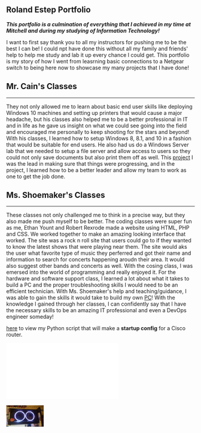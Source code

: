 Roland Estep Portfolio
-------------------------

***This portfolio is a culmination of everything that I achieved in my time at Mitchell and during my studying of Information Technology!***

I want to first say thank you to all my instructors for pushing me to be the best I can be!  I could npt have done this without all my family and friends' help to help me study and lab it up every chance I could get.  This portfolio is my story of how I went from leasrning basic connections to a Netgear switch to being here now to showcase my many projects that I have done!

Mr. Cain's Classes
-----------------------
-----------------------
They not only allowed me to learn about basic end user skills like deploying Windows 10 machines and setting up printers that would cause a major headache, but his classes also helped me to be a better professional in IT and in life as he gave us insight on what we could see going into the field and encouraged me personally to keep shooting for the stars and beyond!  With his classes, I learned how to setup Windows 8, 8.1, and 10 in a fashion that would be suitable for end users.  He also had us do a Windows Server lab that we needed to setup a file server and allow access to users so they could not only save documents but also print them off as well.  This [project](https://mitchellcc-my.sharepoint.com/personal/dmshoaf_students_mitchellcc_edu/_layouts/15/Doc.aspx?sourcedoc={b391466f-adb6-4058-832e-4b9459e37533}&action=edit&wd=target%28Member%20Positions.one%7C04331978-d62c-4199-a4f5-4ba02af13c45%2FPositions%7Cb6ffd398-4e44-457e-bf6d-05ef49f5b1cf%2F%29) I was the lead in making sure that things were progressing, and in the project, I learned how to be a better leader and allow my team to work as one to get the job done.

Ms. Shoemaker's Classes
------------------------
------------------------
These classes not only challenged me to think in a precise way, but they also made me push myself to be better.  The coding classes were super fun as me, Ethan Yount and Robert Rexrode made a website using HTML, PHP and CSS.  We worked together to make an amazing looking interface that worked.  The site was a rock n roll site that users could go to if they wanted to know the latest shows that were playing near them.  The site would aks the user what favorite type of music they perferred and got their name and information to search for concerts happening aroudn their area.  It would also suggest other bands and concerts as well.  With the cosing class, I was emersed into the world of programming and really enjoyed it.  For the hardware and software support class, I learned a lot about what it takes to build a PC and the proper troubleshooting skills I would need to be an efficient technician.  With Ms. Shoemaker's help and teaching/guidance, I was able to gain the skills it would take to build my own [PC](images/pc_inside.jpg)!  With the knowledge I gained through her classes, I can confidently say that I have the necessary skills to be an amazing IT professional and even a DevOps engineer someday!

[here](https://github.com/rcestep/devnet_lab) to view my Python script that will make a **startup config** for a Cisco router.

![CCENT](images/Cisco%20Certified%20Entry%20Networking%20Technician%20certificate.pdf)

<img src="images/pc_front.jpg" width=100/>
